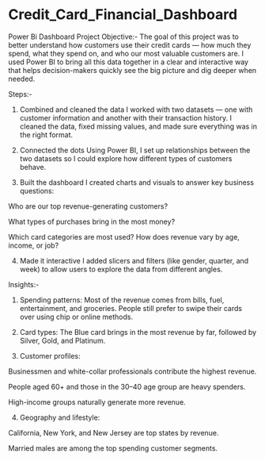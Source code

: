 # Credit_Card_Financial_Dashboard
Power Bi Dashboard
Project Objective:- The goal of this project was to better understand how customers use their credit cards — how much they spend, what they spend on, and who our most valuable customers are. I used Power BI to bring all this data together in a clear and interactive way that helps decision-makers quickly see the big picture and dig deeper when needed.

Steps:-
1. Combined and cleaned the data
I worked with two datasets — one with customer information and another with their transaction history. I cleaned the data, fixed missing values, and made sure everything was in the right format.

2. Connected the dots
Using Power BI, I set up relationships between the two datasets so I could explore how different types of customers behave.

3. Built the dashboard
I created charts and visuals to answer key business questions:

Who are our top revenue-generating customers?

What types of purchases bring in the most money?

Which card categories are most used?
How does revenue vary by age, income, or job?

4. Made it interactive
I added slicers and filters (like gender, quarter, and week) to allow users to explore the data from different angles.


Insights:-
1. Spending patterns: Most of the revenue comes from bills, fuel, entertainment, and groceries. People still prefer to swipe their cards over using chip or online methods.

2. Card types: The Blue card brings in the most revenue by far, followed by Silver, Gold, and Platinum.

3. Customer profiles:

Businessmen and white-collar professionals contribute the highest revenue.

People aged 60+ and those in the 30–40 age group are heavy spenders.

High-income groups naturally generate more revenue.

4. Geography and lifestyle:

California, New York, and New Jersey are top states by revenue.

Married males are among the top spending customer segments.


